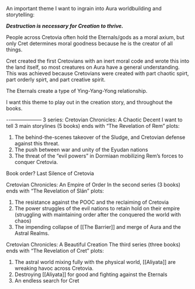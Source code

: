
An important theme I want to ingrain into Aura worldbuilding and storytelling:

***Destruction is necessary for Creation to thrive.*** 

People across Cretovia often hold the Eternals/gods as a moral axium, but only Cret determines moral goodness because he is the creator of all things. 

Cret created the first Cretovians with an inert moral code and wrote this into the land itself, so most creatures on Aura have a general understanding. This was achieved because Cretovians were created with part chaotic spirt, part orderly spirt, and part creative spirit. 

The Eternals create a type of Ying-Yang-Yong relationship.

I want this theme to play out in the creation story, and throughout the books.

--——————
3 series:
Cretovian Chronicles: A Chaotic Decent
I want to tell 3 main storylines (5 books) ends with “The Revelation of Rem” plots:

1. The behind-the-scenes takeover of the Sludge, and Cretovian defense against this threat. 
2. The push between war and unity of the Eyudan nations
3. The threat of the “evil powers” in Dormiaan mobilizing Rem’s forces to conquer Cretovia. 

Book order?
Last Silence of Cretovia

Cretovian Chronicles: An Empire of Order
In the second series (3 books) ends with “The Revelation of Slán” plots:
1. The resistance against the POOC and the reclaiming of Cretovia
2. The power struggles of the evil nations to retain hold on their empire (struggling with maintaining order after the conquered the world with chaos)
3. The impending collapse of [[The Barrier]] and merge of Aura and the Astral Realms. 

Cretovian Chronicles: A Beautiful Creation
The third series (three books) ends with “The Revelation of Cret” plots:
1. The astral world mixing fully with the physical world, [[Aliyata]] are wreaking havoc across Cretovia.
2. Destroying [[Aliyata]] for good and fighting against the Eternals
3. An endless search for Cret
